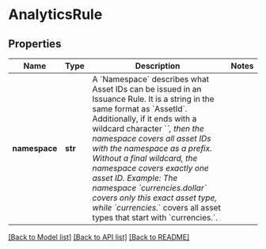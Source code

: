# AnalyticsRule

## Properties
Name | Type | Description | Notes
------------ | ------------- | ------------- | -------------
**namespace** | **str** | A &#x60;Namespace&#x60; describes what Asset IDs can be issued in an Issuance Rule. It is a string in the same format as &#x60;AssetId&#x60;. Additionally, if it ends with a wildcard character &#x60;*&#x60;, then the namespace covers all asset IDs with the namespace as a prefix. Without a final wildcard, the namespace covers exactly one asset ID. Example: The namespace &#x60;currencies.dollar&#x60; covers only this exact asset type, while &#x60;currencies.*&#x60; covers all asset types that start with &#x60;currencies.&#x60;.  | 

[[Back to Model list]](../README.md#documentation-for-models) [[Back to API list]](../README.md#documentation-for-api-endpoints) [[Back to README]](../README.md)


